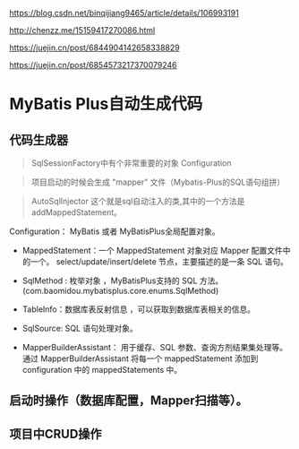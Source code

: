 <https://blog.csdn.net/binqijiang9465/article/details/106993191>

<http://chenzz.me/15159417270086.html>

<https://juejin.cn/post/6844904142658338829>

<https://juejin.cn/post/6854573217370079246>

# MyBatis Plus自动生成代码

## 代码生成器

> SqlSessionFactory中有个非常重要的对象 Configuration

> 项目启动的时候会生成 "mapper" 文件（Mybatis-Plus的SQL语句组拼）

> AutoSqlInjector 这个就是sql自动注入的类,其中的一个方法是addMappedStatement。

Configuration： MyBatis 或者 MyBatisPlus全局配置对象。

- MappedStatement：一个 MappedStatement 对象对应 Mapper 配置文件中的一个。 
select/update/insert/delete 节点，主要描述的是一条 SQL 语句。

- SqlMethod : 枚举对象 ，MyBatisPlus支持的 SQL 方法。(com.baomidou.mybatisplus.core.enums.SqlMethod)

- TableInfo：数据库表反射信息 ，可以获取到数据库表相关的信息。

- SqlSource: SQL 语句处理对象。
> 

- MapperBuilderAssistant： 用于缓存、SQL 参数、查询方剂结果集处理等。
通过 MapperBuilderAssistant 将每一个 mappedStatement 添加到configuration 中的 mappedStatements 中。

## 启动时操作（数据库配置，Mapper扫描等）。

## 项目中CRUD操作

